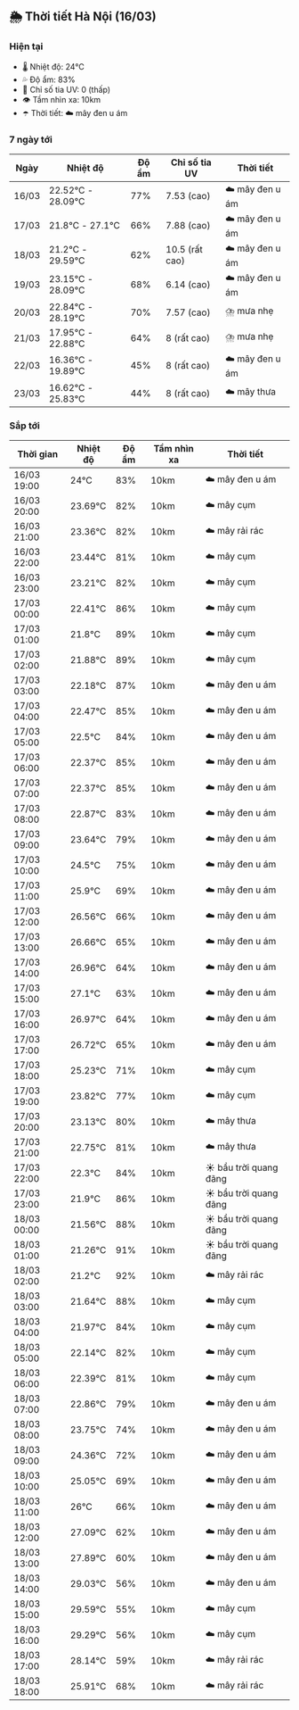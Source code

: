 ## 🌦️ Thời tiết Hà Nội (16/03)

### Hiện tại

- 🌡️ Nhiệt độ: 24℃
- 💦 Độ ẩm: 83%
- 🌟 Chỉ số tia UV: 0 (thấp)
- 👁️ Tầm nhìn xa: 10km
- ☂️ Thời tiết: ☁️ mây đen u ám

### 7 ngày tới

| Ngày | Nhiệt độ | Độ ẩm | Chỉ số tia UV | Thời tiết |
| --- | --- | --- | --- | --- |
| 16/03 | 22.52℃ - 28.09℃ | 77% | 7.53 (cao) | ☁️ mây đen u ám |
| 17/03 | 21.8℃ - 27.1℃ | 66% | 7.88 (cao) | ☁️ mây đen u ám |
| 18/03 | 21.2℃ - 29.59℃ | 62% | 10.5 (rất cao) | ☁️ mây đen u ám |
| 19/03 | 23.15℃ - 28.09℃ | 68% | 6.14 (cao) | ☁️ mây đen u ám |
| 20/03 | 22.84℃ - 28.19℃ | 70% | 7.57 (cao) | ⛈️ mưa nhẹ |
| 21/03 | 17.95℃ - 22.88℃ | 64% | 8 (rất cao) | ⛈️ mưa nhẹ |
| 22/03 | 16.36℃ - 19.89℃ | 45% | 8 (rất cao) | ☁️ mây đen u ám |
| 23/03 | 16.62℃ - 25.83℃ | 44% | 8 (rất cao) | ☁️ mây thưa |

### Sắp tới

| Thời gian | Nhiệt độ | Độ ẩm | Tầm nhìn xa | Thời tiết |
| --- | --- | --- | --- | --- |
| 16/03 19:00 | 24℃ | 83% | 10km | ☁️ mây đen u ám |
| 16/03 20:00 | 23.69℃ | 82% | 10km | ☁️ mây cụm |
| 16/03 21:00 | 23.36℃ | 82% | 10km | ☁️ mây rải rác |
| 16/03 22:00 | 23.44℃ | 81% | 10km | ☁️ mây cụm |
| 16/03 23:00 | 23.21℃ | 82% | 10km | ☁️ mây cụm |
| 17/03 00:00 | 22.41℃ | 86% | 10km | ☁️ mây cụm |
| 17/03 01:00 | 21.8℃ | 89% | 10km | ☁️ mây cụm |
| 17/03 02:00 | 21.88℃ | 89% | 10km | ☁️ mây cụm |
| 17/03 03:00 | 22.18℃ | 87% | 10km | ☁️ mây đen u ám |
| 17/03 04:00 | 22.47℃ | 85% | 10km | ☁️ mây đen u ám |
| 17/03 05:00 | 22.5℃ | 84% | 10km | ☁️ mây đen u ám |
| 17/03 06:00 | 22.37℃ | 85% | 10km | ☁️ mây đen u ám |
| 17/03 07:00 | 22.37℃ | 85% | 10km | ☁️ mây đen u ám |
| 17/03 08:00 | 22.87℃ | 83% | 10km | ☁️ mây đen u ám |
| 17/03 09:00 | 23.64℃ | 79% | 10km | ☁️ mây đen u ám |
| 17/03 10:00 | 24.5℃ | 75% | 10km | ☁️ mây đen u ám |
| 17/03 11:00 | 25.9℃ | 69% | 10km | ☁️ mây đen u ám |
| 17/03 12:00 | 26.56℃ | 66% | 10km | ☁️ mây đen u ám |
| 17/03 13:00 | 26.66℃ | 65% | 10km | ☁️ mây đen u ám |
| 17/03 14:00 | 26.96℃ | 64% | 10km | ☁️ mây đen u ám |
| 17/03 15:00 | 27.1℃ | 63% | 10km | ☁️ mây đen u ám |
| 17/03 16:00 | 26.97℃ | 64% | 10km | ☁️ mây đen u ám |
| 17/03 17:00 | 26.72℃ | 65% | 10km | ☁️ mây đen u ám |
| 17/03 18:00 | 25.23℃ | 71% | 10km | ☁️ mây cụm |
| 17/03 19:00 | 23.82℃ | 77% | 10km | ☁️ mây cụm |
| 17/03 20:00 | 23.13℃ | 80% | 10km | ☁️ mây thưa |
| 17/03 21:00 | 22.75℃ | 81% | 10km | ☁️ mây thưa |
| 17/03 22:00 | 22.3℃ | 84% | 10km | ☀️ bầu trời quang đãng |
| 17/03 23:00 | 21.9℃ | 86% | 10km | ☀️ bầu trời quang đãng |
| 18/03 00:00 | 21.56℃ | 88% | 10km | ☀️ bầu trời quang đãng |
| 18/03 01:00 | 21.26℃ | 91% | 10km | ☀️ bầu trời quang đãng |
| 18/03 02:00 | 21.2℃ | 92% | 10km | ☁️ mây rải rác |
| 18/03 03:00 | 21.64℃ | 88% | 10km | ☁️ mây cụm |
| 18/03 04:00 | 21.97℃ | 84% | 10km | ☁️ mây cụm |
| 18/03 05:00 | 22.14℃ | 82% | 10km | ☁️ mây cụm |
| 18/03 06:00 | 22.39℃ | 81% | 10km | ☁️ mây cụm |
| 18/03 07:00 | 22.86℃ | 79% | 10km | ☁️ mây đen u ám |
| 18/03 08:00 | 23.75℃ | 74% | 10km | ☁️ mây đen u ám |
| 18/03 09:00 | 24.36℃ | 72% | 10km | ☁️ mây đen u ám |
| 18/03 10:00 | 25.05℃ | 69% | 10km | ☁️ mây đen u ám |
| 18/03 11:00 | 26℃ | 66% | 10km | ☁️ mây đen u ám |
| 18/03 12:00 | 27.09℃ | 62% | 10km | ☁️ mây đen u ám |
| 18/03 13:00 | 27.89℃ | 60% | 10km | ☁️ mây đen u ám |
| 18/03 14:00 | 29.03℃ | 56% | 10km | ☁️ mây đen u ám |
| 18/03 15:00 | 29.59℃ | 55% | 10km | ☁️ mây cụm |
| 18/03 16:00 | 29.29℃ | 56% | 10km | ☁️ mây cụm |
| 18/03 17:00 | 28.14℃ | 59% | 10km | ☁️ mây rải rác |
| 18/03 18:00 | 25.91℃ | 68% | 10km | ☁️ mây rải rác |
